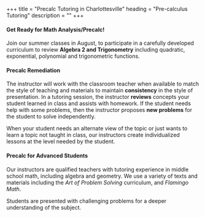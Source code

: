 +++
title = "Precalc Tutoring in Charlottesville"
heading = "Pre-calculus Tutoring"
description = ""
+++


<div class="container">

<div class="row">

<div class="col-sm-8 left">

#### Get Ready for Math Analysis/Precalc! 

Join our summer classes in August, to participate in a carefully developed curriculum to review **Algebra 2 and Trigonometry** including quadratic, exponential, polynomial and trigonometric functions.

#### Precalc Remediation

The instructor will work with the classroom teacher when available to match the style of teaching and materials to maintain **consistency** in the style of presentation.
In a tutoring session, the instructor **reviews** concepts your student learned in class and assists with homework. If the student needs help with some problems, then the instructor proposes **new problems** for the student to solve independently.

When your student needs an alternate view of the topic or just wants to learn a topic not taught in class, our instructors create individualized lessons at the level needed by the student.

#### Precalc for Advanced Students

Our instructors are qualified teachers with tutoring experience in middle school math, including algebra and geometry. We use a variety of texts and materials including the *Art of Problem Solving* curriculum, and *Flamingo Math*.

Students are presented with challenging problems for a deeper understanding of the subject. 

</div>

<div class="col-sm-4">
<!-- 
<center>
<a href="https://allthingsalgebra.com/"><img alt="All Things Algebra" src="/images/LogoATA.png" width="55%" style="padding:20px;"></a><br>
<a href="https://artofproblemsolving.com/store/book/intro-algebra"><img alt="Algebra" src="/images/intro-algebra.gif" width="45%" style="padding:20px;"></a> <br>
<a href="https://bigideaslearning.com/programs/middle-school-modeling-real-life"><img alt="Middle School Math" src="/images/bim.png" width="90%" style="padding:20px;"></a>
</center> -->
</div>

</div></div>
